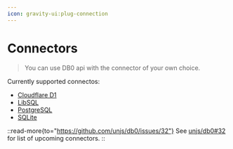 ```yaml
---
icon: gravity-ui:plug-connection
---
```


# Connectors

> You can use DB0 api with the connector of your own choice.

Currently supported connectos:

- [Cloudflare D1](/connectors/cloudflare)
- [LibSQL](/connectors/libsql)
- [PostgreSQL](/connectors/postgresql)
- [SQLite](/connectors/sqlite)

::read-more{to="https://github.com/unjs/db0/issues/32"}
See [unjs/db0#32](https://github.com/unjs/db0/issues/32) for list of upcoming connectors.
::
